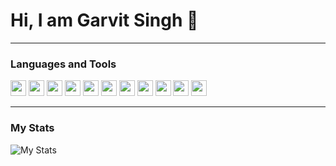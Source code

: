 # Hi, I am Garvit Singh 👋

<hr>

### Languages and Tools

<code><img height="25" src="https://cdn.discordapp.com/attachments/754589249289977977/811939467375673355/csharp.png"></code>
<code><img height="25" src="https://cdn.discordapp.com/attachments/754589249289977977/811939469514637312/python.png"></code>
<code><img height="25" src="https://cdn.discordapp.com/attachments/754589249289977977/811939460270522368/dart.png"></code>
<code><img height="25" src="https://cdn.discordapp.com/attachments/754589249289977977/811939454998020116/arduino.png"></code>
<code><img height="25" src="https://cdn.discordapp.com/attachments/754589249289977977/811939505383669780/unity.png"></code>
<code><img height="25" src="https://cdn.discordapp.com/attachments/754589249289977977/811939456117768212/blender.png"></code>
<code><img height="25" src="https://cdn.discordapp.com/attachments/754589249289977977/811939470970322954/tensorflow.png"></code>
<code><img height="25" src="https://cdn.discordapp.com/attachments/754589249289977977/811939461016846386/flutter.png"></code>
<code><img height="25" src="https://cdn.discordapp.com/attachments/754589249289977977/811939463453999134/git.png"></code>
<code><img height="25" src="https://cdn.discordapp.com/attachments/754589249289977977/811939466516103168/github.png"></code>
<code><img height="25" src="https://cdn.discordapp.com/attachments/754589249289977977/811939468910133318/p5js.png"></code>

<hr>

### My Stats

![My Stats](https://github-readme-stats.vercel.app/api?username=GarvitSinghh&show_icons=true&hide_border=true&theme=radical)
